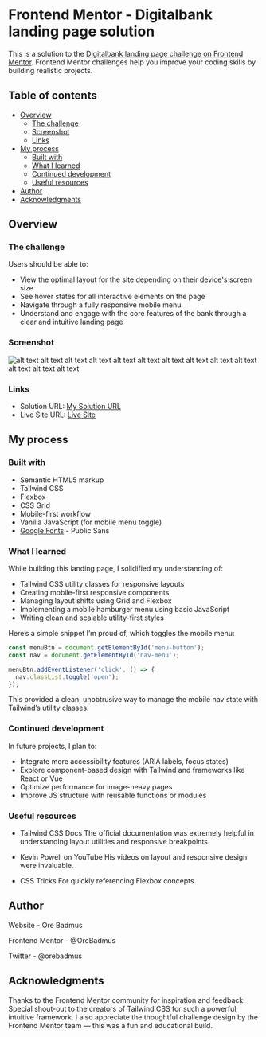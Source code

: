 # Frontend Mentor - Digitalbank landing page solution

This is a solution to the [Digitalbank landing page challenge on Frontend Mentor](https://www.frontendmentor.io/challenges/digital-bank-landing-page-WaUhkoDN). Frontend Mentor challenges help you improve your coding skills by building realistic projects.

## Table of contents

- [Overview](#overview)
  - [The challenge](#the-challenge)
  - [Screenshot](#screenshot)
  - [Links](#links)
- [My process](#my-process)
  - [Built with](#built-with)
  - [What I learned](#what-i-learned)
  - [Continued development](#continued-development)
  - [Useful resources](#useful-resources)
- [Author](#author)
- [Acknowledgments](#acknowledgments)

## Overview

### The challenge

Users should be able to:

- View the optimal layout for the site depending on their device's screen size
- See hover states for all interactive elements on the page
- Navigate through a fully responsive mobile menu
- Understand and engage with the core features of the bank through a clear and intuitive landing page

### Screenshot

![![alt text](image.png) ![alt text](image-1.png) ![alt text](image-2.png) ![alt text](image-3.png) ![alt text](image-4.png) ![alt text](image-12.png) ![alt text](image-5.png) ![alt text](image-6.png) ![alt text](image-7.png) ![alt text](image-8.png) ![alt text](image-9.png) ![alt text](image-10.png) ![alt text](image-11.png)](./screenshot.jpg)

### Links

- Solution URL: [My Solution URL](https://github.com/OreBadmus/digitalbank-landing-page.git)
- Live Site URL: [Live Site](http://127.0.0.1:5500/)

## My process

### Built with

- Semantic HTML5 markup
- Tailwind CSS
- Flexbox
- CSS Grid
- Mobile-first workflow
- Vanilla JavaScript (for mobile menu toggle)
- [Google Fonts](https://fonts.google.com/specimen/Public+Sans) - Public Sans

### What I learned

While building this landing page, I solidified my understanding of:

- Tailwind CSS utility classes for responsive layouts
- Creating mobile-first responsive components
- Managing layout shifts using Grid and Flexbox
- Implementing a mobile hamburger menu using basic JavaScript
- Writing clean and scalable utility-first styles

Here’s a simple snippet I’m proud of, which toggles the mobile menu:

```js
const menuBtn = document.getElementById('menu-button');
const nav = document.getElementById('nav-menu');

menuBtn.addEventListener('click', () => {
  nav.classList.toggle('open');
});
```
This provided a clean, unobtrusive way to manage the mobile nav state with Tailwind’s utility classes.

### Continued development

In future projects, I plan to:

- Integrate more accessibility features (ARIA labels, focus states)
- Explore component-based design with Tailwind and frameworks like React or Vue
- Optimize performance for image-heavy pages
- Improve JS structure with reusable functions or modules

### Useful resources

 - Tailwind CSS Docs
   The official documentation was extremely helpful in understanding layout utilities and responsive breakpoints.

 - Kevin Powell on YouTube
   His videos on layout and responsive design were invaluable.

 - CSS Tricks
   For quickly referencing Flexbox concepts.

## Author

  Website - Ore Badmus

  Frontend Mentor - @OreBadmus
 
  Twitter - @orebadmus

## Acknowledgments

Thanks to the Frontend Mentor community for inspiration and feedback. Special shout-out to the creators of Tailwind CSS for such a powerful, intuitive framework. I also appreciate the thoughtful challenge design by the Frontend Mentor team — this was a fun and educational build.